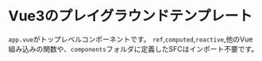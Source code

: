 # Vue3のプレイグラウンドテンプレート

`app.vue`がトップレベルコンポーネントです。
`ref`,`computed`,`reactive`,他のVue組み込みの関数や、`components`フォルダに定義したSFCはインポート不要です。
